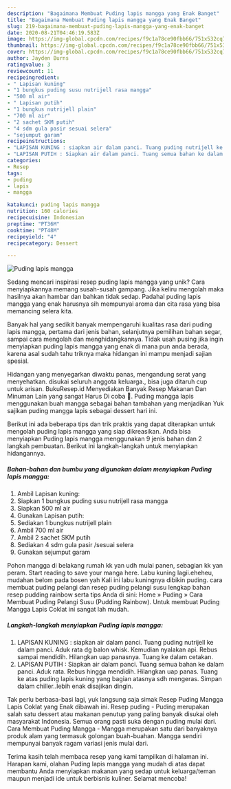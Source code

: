 ```yaml
---
description: "Bagaimana Membuat Puding lapis mangga yang Enak Banget"
title: "Bagaimana Membuat Puding lapis mangga yang Enak Banget"
slug: 219-bagaimana-membuat-puding-lapis-mangga-yang-enak-banget
date: 2020-08-21T04:46:19.583Z
image: https://img-global.cpcdn.com/recipes/f9c1a78ce90fbb66/751x532cq70/puding-lapis-mangga-foto-resep-utama.jpg
thumbnail: https://img-global.cpcdn.com/recipes/f9c1a78ce90fbb66/751x532cq70/puding-lapis-mangga-foto-resep-utama.jpg
cover: https://img-global.cpcdn.com/recipes/f9c1a78ce90fbb66/751x532cq70/puding-lapis-mangga-foto-resep-utama.jpg
author: Jayden Burns
ratingvalue: 3
reviewcount: 11
recipeingredient:
- " Lapisan kuning"
- "1 bungkus puding susu nutrijell rasa mangga"
- "500 ml air"
- " Lapisan putih"
- "1 bungkus nutrijell plain"
- "700 ml air"
- "2 sachet SKM putih"
- "4 sdm gula pasir sesuai selera"
- "sejumput garam"
recipeinstructions:
- "LAPISAN KUNING : siapkan air dalam panci. Tuang puding nutrijell ke dalam panci. Aduk rata dg balon whisk. Kemudian nyalakan api. Rebus sampai mendidih. Hilangkan uap panasnya. Tuang ke dalam cetakan."
- "LAPISAN PUTIH : Siapkan air dalam panci. Tuang semua bahan ke dalam panci. Aduk rata. Rebus hingga mendidih. Hilangkan uap panas. Tuang ke atas puding lapis kuning yang bagian atasnya sdh mengeras. Simpan dalam chiller..lebih enak disajikan dingin."
categories:
- Resep
tags:
- puding
- lapis
- mangga

katakunci: puding lapis mangga 
nutrition: 160 calories
recipecuisine: Indonesian
preptime: "PT36M"
cooktime: "PT48M"
recipeyield: "4"
recipecategory: Dessert

---
```



![Puding lapis mangga](https://img-global.cpcdn.com/recipes/f9c1a78ce90fbb66/751x532cq70/puding-lapis-mangga-foto-resep-utama.jpg)

Sedang mencari inspirasi resep puding lapis mangga yang unik? Cara menyiapkannya memang susah-susah gampang. Jika keliru mengolah maka hasilnya akan hambar dan bahkan tidak sedap. Padahal puding lapis mangga yang enak harusnya sih mempunyai aroma dan cita rasa yang bisa memancing selera kita.

Banyak hal yang sedikit banyak mempengaruhi kualitas rasa dari puding lapis mangga, pertama dari jenis bahan, selanjutnya pemilihan bahan segar, sampai cara mengolah dan menghidangkannya. Tidak usah pusing jika ingin menyiapkan puding lapis mangga yang enak di mana pun anda berada, karena asal sudah tahu triknya maka hidangan ini mampu menjadi sajian spesial.

Hidangan yang menyegarkan diwaktu panas, mengandung serat yang menyehatkan. disukai seluruh anggota keluarga., bisa juga ditaruh cup untuk arisan. BukuResep.id Menyediakan Banyak Resep Makanan Dan Minuman Lain yang sangat Harus Di coba 🙂. Puding mangga lapis menggunakan buah mangga sebagai bahan tambahan yang menjadikan Yuk sajikan puding mangga lapis sebagai dessert hari ini.


Berikut ini ada beberapa tips dan trik praktis yang dapat diterapkan untuk mengolah puding lapis mangga yang siap dikreasikan. Anda bisa menyiapkan Puding lapis mangga menggunakan 9 jenis bahan dan 2 langkah pembuatan. Berikut ini langkah-langkah untuk menyiapkan hidangannya.

<!--inarticleads1-->

##### Bahan-bahan dan bumbu yang digunakan dalam menyiapkan Puding lapis mangga:

1. Ambil  Lapisan kuning:
1. Siapkan 1 bungkus puding susu nutrijell rasa mangga
1. Siapkan 500 ml air
1. Gunakan  Lapisan putih:
1. Sediakan 1 bungkus nutrijell plain
1. Ambil 700 ml air
1. Ambil 2 sachet SKM putih
1. Sediakan 4 sdm gula pasir /sesuai selera
1. Gunakan sejumput garam


Pohon mangga di belakang rumah kk yan udh mulai panen, sebagian kk yan peram. Start reading to save your manga here. Labu kuning lagii.eheheu, mudahan belom pada bosen yah Kali ini labu kuningnya dibikin puding. cara membuat puding pelangi dan resep puding pelangi susu lengkap bahan resep pudding rainbow serta tips Anda di sini: Home » Puding » Cara Membuat Puding Pelangi Susu (Pudding Rainbow). Untuk membuat Puding Mangga Lapis Coklat ini sangat lah mudah. 

<!--inarticleads2-->

##### Langkah-langkah menyiapkan Puding lapis mangga:

1. LAPISAN KUNING : siapkan air dalam panci. Tuang puding nutrijell ke dalam panci. Aduk rata dg balon whisk. Kemudian nyalakan api. Rebus sampai mendidih. Hilangkan uap panasnya. Tuang ke dalam cetakan.
1. LAPISAN PUTIH : Siapkan air dalam panci. Tuang semua bahan ke dalam panci. Aduk rata. Rebus hingga mendidih. Hilangkan uap panas. Tuang ke atas puding lapis kuning yang bagian atasnya sdh mengeras. Simpan dalam chiller..lebih enak disajikan dingin.


Tak perlu berbasa-basi lagi, yuk langsung saja simak Resep Puding Mangga Lapis Coklat yang Enak dibawah ini. Resep puding - Puding merupakan salah satu dessert atau makanan penutup yang paling banyak disukai oleh masyarakat Indonesia. Semua orang pasti suka dengan puding mulai dari. Cara Membuat Puding Mangga - Mangga merupakan satu dari banyaknya produk alam yang termasuk golongan buah-buahan. Mangga sendiri mempunyai banyak ragam variasi jenis mulai dari. 

Terima kasih telah membaca resep yang kami tampilkan di halaman ini. Harapan kami, olahan Puding lapis mangga yang mudah di atas dapat membantu Anda menyiapkan makanan yang sedap untuk keluarga/teman maupun menjadi ide untuk berbisnis kuliner. Selamat mencoba!
